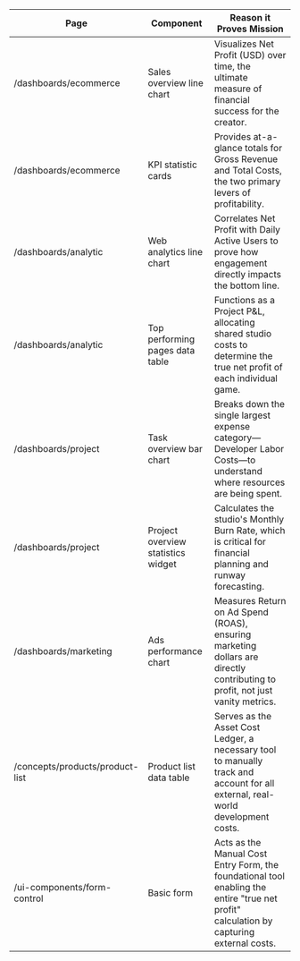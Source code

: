 | Page                            | Component                          | Reason it Proves Mission                                                                                                                 |
| ------------------------------- | ---------------------------------- | ---------------------------------------------------------------------------------------------------------------------------------------- |
| /dashboards/ecommerce           | Sales overview line chart          | Visualizes Net Profit (USD) over time, the ultimate measure of financial success for the creator.                                        |
| /dashboards/ecommerce           | KPI statistic cards                | Provides at-a-glance totals for Gross Revenue and Total Costs, the two primary levers of profitability.                                  |
| /dashboards/analytic            | Web analytics line chart           | Correlates Net Profit with Daily Active Users to prove how engagement directly impacts the bottom line.                                  |
| /dashboards/analytic            | Top performing pages data table    | Functions as a Project P&L, allocating shared studio costs to determine the true net profit of each individual game.                     |
| /dashboards/project             | Task overview bar chart            | Breaks down the single largest expense category—Developer Labor Costs—to understand where resources are being spent.                     |
| /dashboards/project             | Project overview statistics widget | Calculates the studio's Monthly Burn Rate, which is critical for financial planning and runway forecasting.                              |
| /dashboards/marketing           | Ads performance chart              | Measures Return on Ad Spend (ROAS), ensuring marketing dollars are directly contributing to profit, not just vanity metrics.             |
| /concepts/products/product-list | Product list data table            | Serves as the Asset Cost Ledger, a necessary tool to manually track and account for all external, real-world development costs.          |
| /ui-components/form-control     | Basic form                         | Acts as the Manual Cost Entry Form, the foundational tool enabling the entire "true net profit" calculation by capturing external costs. |
